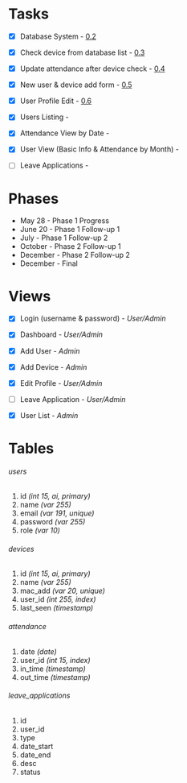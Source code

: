 Tasks
==
- [x] Database System - [0.2](https://github.com/ashrafulamin/autoattend-practice/commit/b99feb217013c1d6f72165e1922ab5aff8eabf62)
- [x] Check device from database list - [0.3](https://github.com/ashrafulamin/autoattend-practice/commit/ea0f56eefe803289cca8347651291d16ca9f8f56)
- [x] Update attendance after device check - [0.4](https://github.com/ashrafulamin/autoattend-practice/commit/81aa6b2aa177ba460270bc963223cae5830a4fce)
- [x] New user & device add form - [0.5](https://github.com/ashrafulamin/autoattend-practice/commit/0d4e907388276724b361b8cc4ece82c70799140c) 
- [x] User Profile Edit - [0.6](https://github.com/ashrafulamin/autoattend-practice/commit/400dafcdf76ddd441be6e106effac45e33eb4645)
- [x] Users Listing - []()
- [x] Attendance View by Date - []()
- [x] User View (Basic Info & Attendance by Month) - []()
- [ ] Leave Applications - []()


Phases
==
- May 28	-	Phase 1 Progress
- June 20	-	Phase 1 Follow-up 1
- July		-	Phase 1 Follow-up 2
- October	-	Phase 2 Follow-up 1
- December	-	Phase 2 Follow-up 2
- December	-	Final


Views
==
- [x] Login (username & password) - *User/Admin*
- [x] Dashboard - *User/Admin*
- [x] Add User - *Admin*
- [x] Add Device - *Admin*
- [x] Edit Profile - *User/Admin*
- [ ] Leave Application - *User/Admin*
- [x] User List - *Admin*


Tables
==

###### users
1. id *(int 15, ai, primary)*
2. name *(var 255)*
3. email *(var 191, unique)*
4. password *(var 255)*
5. role *(var 10)*

###### devices
1. id *(int 15, ai, primary)*
2. name *(var 255)*
3. mac_add *(var 20, unique)*
4. user_id *(int 255, index)*
5. last_seen *(timestamp)*

###### attendance
1. date *(date)*
2. user_id *(int 15, index)*
3. in_time *(timestamp)*
4. out_time *(timestamp)*

###### leave_applications
1. id
2. user_id
3. type
4. date_start
5. date_end
6. desc
7. status